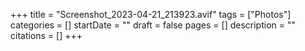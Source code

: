 +++
title = "Screenshot_2023-04-21_213923.avif"
tags = ["Photos"]
categories = []
startDate = ""
draft = false
pages = []
description = ""
citations = []
+++

